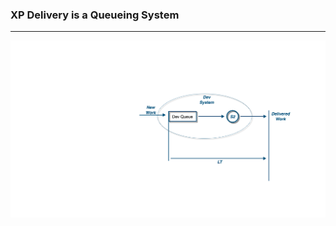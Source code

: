 <!-- .slide: data-background="resources/footer.svg" data-background-size="contain" data-background-position="bottom"  -->

### **XP Delivery is a Queueing System**

- - -

<img class="plain" src="resources/queue-01-dev-system.png" />


<aside class="notes">
  <p>
  </p>
  <p>
  </p>
</aside>
